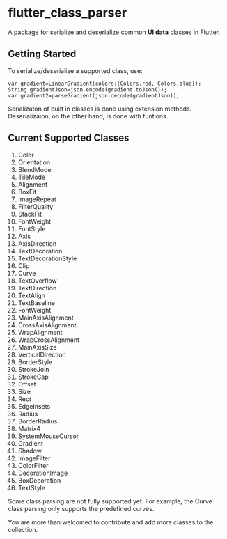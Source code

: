 # flutter_class_parser

A package for serialize and deserialize common **UI data** classes in Flutter.

## Getting Started

To serialize/deserialize a supported class, use:
```
var gradient=LinearGradient(colors:[Colors.red, Colors.blue]);
String gradientJson=json.encode(gradient.toJson());
var gradient2=parseGradient(json.decode(gradientJson));
```

Serializaton of built in classes is done using extension methods. Deserializaion, on the other hand, is done
with funtions.

## Current Supported Classes

1. Color
1. Orientation
1. BlendMode
1. TileMode
1. Alignment
1. BoxFit
1. ImageRepeat
1. FilterQuality
1. StackFit
1. FontWeight
1. FontStyle
1. Axis
1. AxisDirection
1. TextDecoration
1. TextDecorationStyle
1. Clip
1. Curve
1. TextOverflow
1. TextDirection
1. TextAlign
1. TextBaseline
1. FontWeight
1. MainAxisAlignment
1. CrossAxisAlignment
1. WrapAlignment
1. WrapCrossAlignment
1. MainAxisSize
1. VerticalDirection
1. BorderStyle
1. StrokeJoin
1. StrokeCap
1. Offset
1. Size
1. Rect
1. EdgeInsets
1. Radius
1. BorderRadius
1. Matrix4
1. SystemMouseCursor
1. Gradient
1. Shadow
1. ImageFilter
1. ColorFilter
1. DecorationImage
1. BoxDecoration
1. TextStyle

Some class parsing are not fully supported yet. For example,
the Curve class parsing only supports the predefined curves.

You are more than welcomed to contribute and add more classes to the collection.